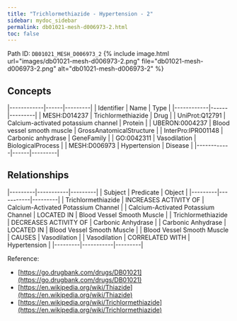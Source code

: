 ```yaml
---
title: "Trichlormethiazide - Hypertension - 2"
sidebar: mydoc_sidebar
permalink: db01021-mesh-d006973-2.html
toc: false 
---
```



Path ID: `DB01021_MESH_D006973_2`
{% include image.html url="images/db01021-mesh-d006973-2.png" file="db01021-mesh-d006973-2.png" alt="db01021-mesh-d006973-2" %}

## Concepts

|------------|------|---------|
| Identifier | Name | Type    |
|------------|------|---------|
| MESH:D014237 | Trichlormethiazide | Drug |
| UniProt:Q12791 | Calcium-activated potassium channel | Protein |
| UBERON:0004237 | Blood vessel smooth muscle | GrossAnatomicalStructure |
| InterPro:IPR001148 | Carbonic anhydrase | GeneFamily |
| GO:0042311 | Vasodilation | BiologicalProcess |
| MESH:D006973 | Hypertension | Disease |
|------------|------|---------|

## Relationships

|---------|-----------|---------|
| Subject | Predicate | Object  |
|---------|-----------|---------|
| Trichlormethiazide | INCREASES ACTIVITY OF | Calcium-Activated Potassium Channel |
| Calcium-Activated Potassium Channel | LOCATED IN | Blood Vessel Smooth Muscle |
| Trichlormethiazide | DECREASES ACTIVITY OF | Carbonic Anhydrase |
| Carbonic Anhydrase | LOCATED IN | Blood Vessel Smooth Muscle |
| Blood Vessel Smooth Muscle | CAUSES | Vasodilation |
| Vasodilation | CORRELATED WITH | Hypertension |
|---------|-----------|---------|

Reference: 
  - [https://go.drugbank.com/drugs/DB01021](https://go.drugbank.com/drugs/DB01021)
  - [https://en.wikipedia.org/wiki/Thiazide](https://en.wikipedia.org/wiki/Thiazide)
  - [https://en.wikipedia.org/wiki/Trichlormethiazide](https://en.wikipedia.org/wiki/Trichlormethiazide)
